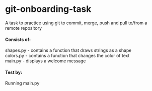 # git-onboarding-task
A task to practice using git to commit, merge, push and pull to/from a remote repository

#### Consists of:  
shapes.py - contains a function that draws strings as a shape  
colors.py - contains a function that changes the color of text  
main.py - displays a welcome message

#### Test by:
Running main.py
